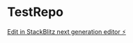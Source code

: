 # TestRepo

[Edit in StackBlitz next generation editor ⚡️](https://stackblitz.com/~/github.com/trueinf/TestRepo)